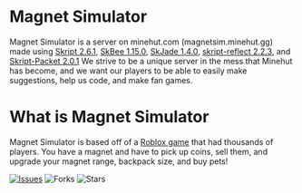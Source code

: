 # Magnet Simulator
Magnet Simulator is a server on minehut.com (magnetsim.minehut.gg) made using [Skript 2.6.1](https://github.com/SkriptLang/Skript/releases), [SkBee 1.15.0](https://github.com/ShaneBeee/SkBee/releases), [SkJade 1.4.0](https://github.com/Ankoki-Dev/SkJade/releases), [skript-reflect 2.2.3](https://github.com/TPGamesNL/skript-reflect/releases), and [Skript-Packet 2.0.1](https://github.com/Anarchick/skript-packet/releases)
We strive to be a unique server in the mess that Minehut has become, and we want our players to be able to easily make suggestions, help us code, and make fan games.

# What is Magnet Simulator
Magnet Simulator is based off of a [Roblox game](https://www.roblox.com/games/3486025575/Magnet-Simulator) that had thousands of players. You have a magnet and have to pick up coins, sell them, and upgrade your magnet range, backpack size, and buy pets!


[![Issues](https://img.shields.io/github/issues/colton-boi/Magnet-Simulator)](https://github.com/colton-boi/Magnet-Simulator/issues)
![Forks](https://img.shields.io/github/forks/colton-boi/Magnet-Simulator)
![Stars](https://img.shields.io/github/stars/colton-boi/Magnet-Simulator)